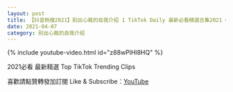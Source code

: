 ```yaml
---
layout: post
title: 【抖音熱搜2021】别出心裁的自我介绍 1 TikTok Daily 最新必看精選合集2021 04 07
date: 2021-04-07
category: 别出心裁的自我介绍
---
```


{% include youtube-video.html id="z88wPlHl8HQ" %}

2021必看 最新精選 Top TikTok Trending Clips

喜歡請點贊轉發加訂閱 Like & Subscribe：[YouTube](https://www.youtube.com/channel/UCAoR7VcanIPd04uEq_GIylA/videos)

